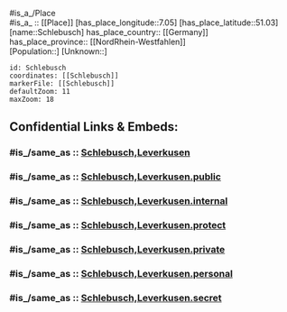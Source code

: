 ﻿---
confidential: public
isDeleted: false
location:
- 51.03
- 7.05
mapmarker: city
mapzoom:
- 7
- 12
SpocWebEntityId: 34027
tags:
- geo/City
type: City
---

#is_a_/Place  
#is_a_ :: [[Place]] 
[has_place_longitude::7.05] 
[has_place_latitude::51.03] 
[name::Schlebusch] 
has_place_country:: [[Germany]]  
has_place_province:: [[NordRhein-Westfahlen]]  
[Population::] 
[Unknown::] 


```leaflet
id: Schlebusch
coordinates: [[Schlebusch]] 
markerFile: [[Schlebusch]] 
defaultZoom: 11 
maxZoom: 18
```


## Confidential Links & Embeds: 

### #is_/same_as :: [Schlebusch,Leverkusen](/_Standards/Earth/Continent/Europe/Europe~Central/Germany/Germany~West/Nordrhein-Westfalen/counties~NW/Leverkusen/Schlebusch,Leverkusen.md) 

### #is_/same_as :: [Schlebusch,Leverkusen.public](/_public/Earth/Continent/Europe/Europe~Central/Germany/Germany~West/Nordrhein-Westfalen/counties~NW/Leverkusen/Schlebusch,Leverkusen.public.md) 

### #is_/same_as :: [Schlebusch,Leverkusen.internal](/_internal/Earth/Continent/Europe/Europe~Central/Germany/Germany~West/Nordrhein-Westfalen/counties~NW/Leverkusen/Schlebusch,Leverkusen.internal.md) 

### #is_/same_as :: [Schlebusch,Leverkusen.protect](/_protect/Earth/Continent/Europe/Europe~Central/Germany/Germany~West/Nordrhein-Westfalen/counties~NW/Leverkusen/Schlebusch,Leverkusen.protect.md) 

### #is_/same_as :: [Schlebusch,Leverkusen.private](/_private/Earth/Continent/Europe/Europe~Central/Germany/Germany~West/Nordrhein-Westfalen/counties~NW/Leverkusen/Schlebusch,Leverkusen.private.md) 

### #is_/same_as :: [Schlebusch,Leverkusen.personal](/_personal/Earth/Continent/Europe/Europe~Central/Germany/Germany~West/Nordrhein-Westfalen/counties~NW/Leverkusen/Schlebusch,Leverkusen.personal.md) 

### #is_/same_as :: [Schlebusch,Leverkusen.secret](/_secret/Earth/Continent/Europe/Europe~Central/Germany/Germany~West/Nordrhein-Westfalen/counties~NW/Leverkusen/Schlebusch,Leverkusen.secret.md)

